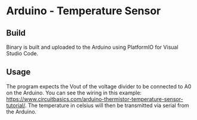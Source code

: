 # Arduino - Temperature Sensor
## Build
Binary is built and uploaded to the Arduino using PlatformIO for Visual Studio Code.

## Usage
The program expects the Vout of the voltage divider to be connected to A0 on the Arduino. You can see the wiring in this example: https://www.circuitbasics.com/arduino-thermistor-temperature-sensor-tutorial/. The temperature in celsius will then be transmitted via serial from the Arduino.